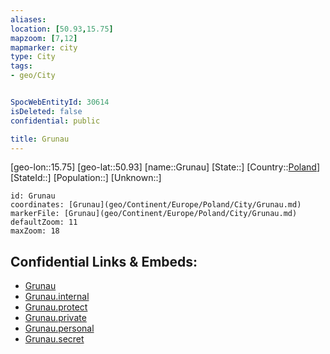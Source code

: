```yaml
---
aliases: 
location: [50.93,15.75]
mapzoom: [7,12] 
mapmarker: city 
type: City
tags:
- geo/City


SpocWebEntityId: 30614
isDeleted: false
confidential: public

title: Grunau
---
```

[geo-lon::15.75]
[geo-lat::50.93]
[name::Grunau]
[State::]
[Country::[Poland](geo/Continent/Europe/Poland.md)]
[StateId::]
[Population::]
[Unknown::]


```leaflet
id: Grunau
coordinates: [Grunau](geo/Continent/Europe/Poland/City/Grunau.md)
markerFile: [Grunau](geo/Continent/Europe/Poland/City/Grunau.md)
defaultZoom: 11 
maxZoom: 18
```


## Confidential Links & Embeds: 
- [Grunau](../../../../../../_public/geo/Continent/Europe/Poland/City/Grunau.md) 
- [Grunau.internal](../../../../../../_internal/geo/Continent/Europe/Poland/City/Grunau.internal.md) 
- [Grunau.protect](../../../../../../_protect/geo/Continent/Europe/Poland/City/Grunau.protect.md) 
- [Grunau.private](../../../../../../_private/geo/Continent/Europe/Poland/City/Grunau.private.md) 
- [Grunau.personal](../../../../../../_personal/geo/Continent/Europe/Poland/City/Grunau.personal.md) 
- [Grunau.secret](../../../../../../_secret/geo/Continent/Europe/Poland/City/Grunau.secret.md) 
